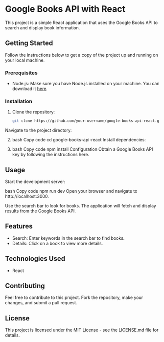 # Google Books API with React

This project is a simple React application that uses the Google Books API to search and display book information.

## Getting Started

Follow the instructions below to get a copy of the project up and running on your local machine.

### Prerequisites

- Node.js: Make sure you have Node.js installed on your machine. You can download it [here](https://nodejs.org/).

### Installation

1. Clone the repository:

   ```bash
   git clone https://github.com/your-username/google-books-api-react.git
Navigate to the project directory:

2. bash
Copy code
cd google-books-api-react
Install dependencies:

3. bash
Copy code
npm install
Configuration
Obtain a Google Books API key by following the instructions here.

## Usage
Start the development server:

bash
Copy code
npm run dev
Open your browser and navigate to http://localhost:3000.

Use the search bar to look for books. The application will fetch and display results from the Google Books API.

## Features
* Search: Enter keywords in the search bar to find books.
* Details: Click on a book to view more details.

## Technologies Used
* React


## Contributing
Feel free to contribute to this project. Fork the repository, make your changes, and submit a pull request.

## License
This project is licensed under the MIT License - see the LICENSE.md file for details.